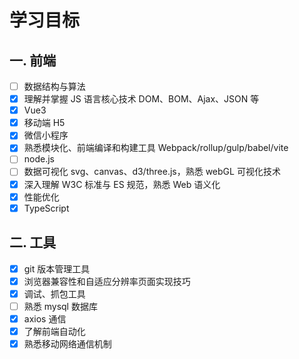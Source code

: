 # 学习目标

## 一. 前端

- [ ] 数据结构与算法
- [x] 理解并掌握 JS 语言核心技术 DOM、BOM、Ajax、JSON 等
- [x] Vue3
- [x] 移动端 H5
- [x] 微信小程序
- [x] 熟悉模块化、前端编译和构建工具 Webpack/rollup/gulp/babel/vite
- [ ] node.js
- [ ] 数据可视化 svg、canvas、d3/three.js，熟悉 webGL 可视化技术
- [x] 深入理解 W3C 标准与 ES 规范，熟悉 Web 语义化
- [x] 性能优化
- [x] TypeScript

## 二. 工具

- [x] git 版本管理工具
- [x] 浏览器兼容性和自适应分辨率页面实现技巧
- [x] 调试、抓包工具
- [ ] 熟悉 mysql 数据库
- [x] axios 通信
- [x] 了解前端自动化
- [x] 熟悉移动网络通信机制
